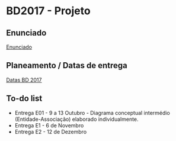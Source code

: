 # BD2017 - Projeto

## Enunciado
[Enunciado](https://moodle.ciencias.ulisboa.pt/pluginfile.php/95674/mod_resource/content/3/projetoE1_bd1718.pdf)

## Planeamento / Datas de entrega
[Datas BD 2017](https://moodle.ciencias.ulisboa.pt/pluginfile.php/14222/mod_resource/content/8/BD%201718%20Planeamento.pdf)

## To-do list
+ Entrega E01 - 9 a 13 Outubro - Diagrama conceptual intermédio (Entidade-Associação) elaborado individualmente.
+ Entrega E1 - 6 de Novembro
+ Entrega E2 - 12 de Dezembro

